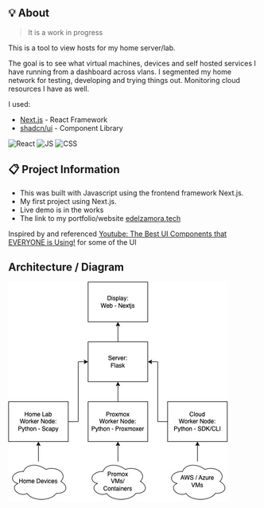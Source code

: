 ## 💡 About

> It is a work in progress

This is a tool to view hosts for my home server/lab.  

The goal is to see what virtual machines, devices and self hosted services I have running from a dashboard across vlans. I segmented my home network for testing, developing and trying things out. Monitoring cloud resources I have as well.

I used:
- [Next.js](https://nextjs.org/) - React Framework
- [shadcn/ui](https://ui.shadcn.com/) - Component Library

![React](https://img.shields.io/badge/Frontend-Nextjs-blue)
![JS](https://img.shields.io/badge/Language-Javascript-green)
![CSS](https://img.shields.io/badge/Other-HTML%2FCSS-yellow)

## :clipboard: Project Information

- This was built with Javascript using the frontend framework Next.js. <br/>
- My first project using Next.js.
- Live demo is in the works
- The link to my portfolio/website [edelzamora.tech](https://www.edelzamora.tech/)

Inspired by and referenced [Youtube: The Best UI Components that EVERYONE is Using!](https://youtu.be/DTGRIaAJYIo?si=MzIh-S0qyIrfZMAp) for some of the UI

## Architecture / Diagram
![ezmonitor-diagram](./public/ezmonitor-diagram.jpg)
